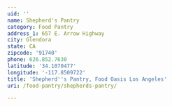 ```yaml
---
uid: ''
name: Shepherd's Pantry
category: Food Pantry
address_1: 657 E. Arrow Highway
city: Glendora
state: CA
zipcode: '91740'
phone: 626.852.7630
latitude: '34.1070477'
longitude: '-117.8509722'
title: 'Shepherd''s Pantry, Food Oasis Los Angeles'
uri: /food-pantry/shepherds-pantry/

---
```

